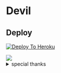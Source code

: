 # Devil

## Deploy
[![Deploy To Heroku](https://www.herokucdn.com/deploy/button.svg)](https://dashboard.heroku.com/new?button-url=https%3A%2F%2Fgithub.com%2Flucifeermorningstar%2FDevil2.0&template=https%3A%2F%2Fgithub.com%2Falinebot%2FDevil2.0)


<img src="https://telegra.ph/file/689b653e73cb4b664e5f7.jpg"/>



<details>
<summary> special thanks </summary>
<b>LEGEND X (@LEGENDX22) A CODER AND HELPER AND FRIEND</b>
<h1>#TEAMLEGEND</h1>
</details>
